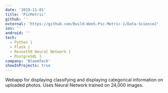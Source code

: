 ```yaml
---
date: '2019-11-01'
title: 'PicMetric'
github: ''
external: 'https://github.com/Build-Week-Pic-Metric-1/Data-Science2'
ios: ''
android: ''
tech:
  - Python |
  - Flask |
  - Resnet50 Neural Network |
  - PostgreSQL |
company: 'BloomTech'
showInProjects: true
---
```


Webapp for displaying classifying and displaying categorical information on uploaded photos. Uses Neural Network trained on 24,000 images.
